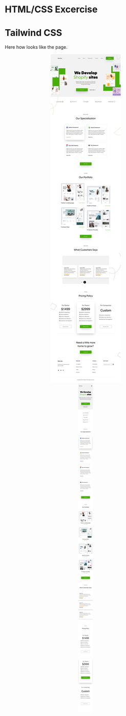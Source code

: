 # HTML/CSS Excercise
# Tailwind CSS
Here how looks like the page.

<center><img src="https://github.com/kadoubleU/CHECK-these-PROJECTS/blob/main/05.web.dev-page/Web.dev.png" alt="Web.dev Page"></center>

<center><img src="https://github.com/kadoubleU/CHECK-these-PROJECTS/blob/main/05.web.dev-page/web.dev-mobile.png" alt="Web.dev Page"></center>
